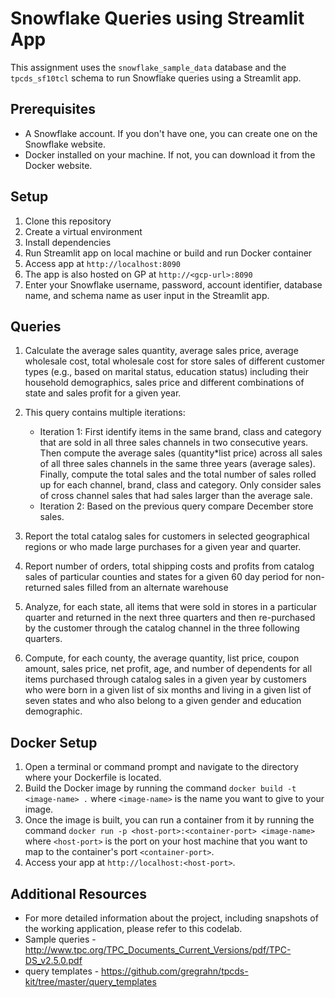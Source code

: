 # Snowflake Queries using Streamlit App

This assignment uses the `snowflake_sample_data` database and the `tpcds_sf10tcl` schema to run Snowflake queries using a Streamlit app.


## Prerequisites

- A Snowflake account. If you don't have one, you can create one on the Snowflake website.
- Docker installed on your machine. If not, you can download it from the Docker website.


## Setup

1. Clone this repository
2. Create a virtual environment
3. Install dependencies
4. Run Streamlit app on local machine or build and run Docker container
5. Access app at `http://localhost:8090`
6. The app is also hosted on GP at `http://<gcp-url>:8090`
7. Enter your Snowflake username, password, account identifier, database name, and schema name as user input in the Streamlit app.


## Queries

1. Calculate the average sales quantity, average sales price, average wholesale cost, total wholesale cost for store sales of different customer types (e.g., based on marital status, education status) including their household demographics, sales price and different combinations of state and sales profit for a given year.


2. This query contains multiple iterations:
    - Iteration 1: First identify items in the same brand, class and category that are sold in all three sales channels in two consecutive years. Then compute the average sales (quantity*list price) across all sales of all three sales channels in the same three years (average sales). Finally, compute the total sales and the total number of sales rolled up for each channel, brand, class and category. Only consider sales of cross channel sales that had sales larger than the average sale.
    - Iteration 2: Based on the previous query compare December store sales.

      
3. Report the total catalog sales for customers in selected geographical regions or who made large purchases for a given year and quarter.

   
4. Report number of orders, total shipping costs and profits from catalog sales of particular counties and states for a given 60 day period for non-returned sales filled from an alternate warehouse

   
5. Analyze, for each state, all items that were sold in stores in a particular quarter and returned in the next three quarters and then re-purchased by the customer through the catalog channel in the three following quarters.


6. Compute, for each county, the average quantity, list price, coupon amount, sales price, net profit, age, and number of dependents for all items purchased through catalog sales in a given year by customers who were born in a given list of six months and living in a given list of seven states and who also belong to a given gender and education demographic.


## Docker Setup

1. Open a terminal or command prompt and navigate to the directory where your Dockerfile is located.
2. Build the Docker image by running the command `docker build -t <image-name> .` where `<image-name>` is the name you want to give to your image.
3. Once the image is built, you can run a container from it by running the command `docker run -p <host-port>:<container-port> <image-name>` where `<host-port>` is the port on your host machine that you want to map to the container's port `<container-port>`.
4. Access your app at `http://localhost:<host-port>`.


## Additional Resources

- For more detailed information about the project, including snapshots of the working application, please refer to this codelab.
- Sample queries - http://www.tpc.org/TPC_Documents_Current_Versions/pdf/TPC-DS_v2.5.0.pdf
- query templates - https://github.com/gregrahn/tpcds-kit/tree/master/query_templates
